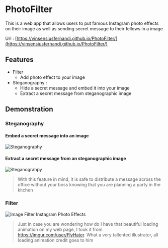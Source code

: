 # PhotoFilter
This is a web app that allows users to put famous Instagram photo effects on their image 
as well as sending secret message to their fellows in a image

Url : [https://vinsensiusfernandi.github.io/PhotoFilter/](https://vinsensiusfernandi.github.io/PhotoFilter/)

## Features
* Filter
  * Add photo effect to your image
* Steganography : 
  * Hide a secret message and embed it into your image
  * Extract a secret message from steganographic image
## Demonstration
### Steganography
#### Embed a secret message into an image
![Steganography](http://res.cloudinary.com/jlaja/image/upload/v1532584918/Steg_Hide.gif)
#### Extract a secret message from an steganographic image
![Steganograhpy](http://res.cloudinary.com/jlaja/image/upload/v1532585543/Steg_Extract.gif)
> With this feature in mind, it is safe to distribute a message across the office without your boss knowing that you are planning a party in the kitchen
### Filter
![Image Filter Instagram Photo Effects](http://res.cloudinary.com/jlaja/image/upload/v1532581861/Filter.gif)

> Just in case you are wondering how do I have that beautiful loading animation on my web page, I took it from https://imgur.com/user/FlyHater. What a very tallented illustrator, all loading animation credit goes to him





